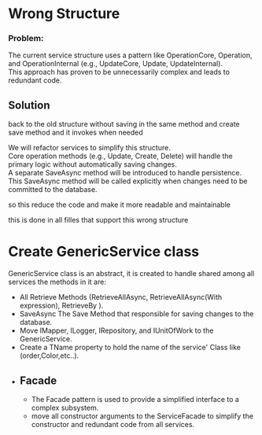 ﻿# Wrong Structure

### Problem:

The current service structure uses a pattern like
OperationCore, Operation, and OperationInternal (e.g., UpdateCore, Update, UpdateInternal).  
This approach has proven to be unnecessarily complex and leads to redundant code.

## Solution

back to the old structure without saving in the same method and create save method and it invokes when needed

We will refactor services to simplify this structure.  
Core operation methods (e.g., Update, Create, Delete) will handle the primary logic without automatically saving changes.  
A separate SaveAsync method will be introduced to handle persistence.  
This SaveAsync method will be called explicitly when changes need to be committed to the database.

so this reduce the code and make it more readable and maintainable

this is done in all filles that support this wrong structure

# Create GenericService class

GenericService class is an abstract, it is created to handle shared among all services
the methods in it are:

- All Retrieve Methods (RetrieveAllAsync, RetrieveAllAsync(With expression), RetrieveBy ).
- SaveAsync The Save Method that responsible for saving changes to the database.
- Move IMapper, ILogger, IRepository, and IUnitOfWork to the GenericService.
- Create a TName property to hold the name of the service' Class like (order,Color,etc..).
- ## Facade
  - The Facade pattern is used to provide a simplified interface to a complex subsystem.
  - move all constructor arguments to the ServiceFacade to simplify the constructor and redundant code from all services.
